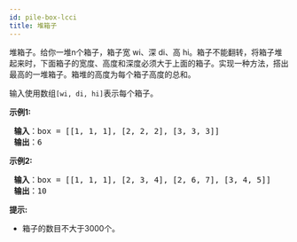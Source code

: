 ```yaml
---
id: pile-box-lcci
title: 堆箱子
---
```

堆箱子。给你一堆n个箱子，箱子宽 wi、深 di、高 hi。箱子不能翻转，将箱子堆起来时，下面箱子的宽度、高度和深度必须大于上面的箱子。实现一种方法，搭出最高的一堆箱子。箱堆的高度为每个箱子高度的总和。

输入使用数组<code>[wi, di, hi]</code>表示每个箱子。

**示例1:**


<pre><strong> 输入</strong>：box = [[1, 1, 1], [2, 2, 2], [3, 3, 3]]<br/><strong> 输出</strong>：6<br/></pre>

**示例2:**


<pre><strong> 输入</strong>：box = [[1, 1, 1], [2, 3, 4], [2, 6, 7], [3, 4, 5]]<br/><strong> 输出</strong>：10<br/></pre>

**提示:**

- 箱子的数目不大于3000个。